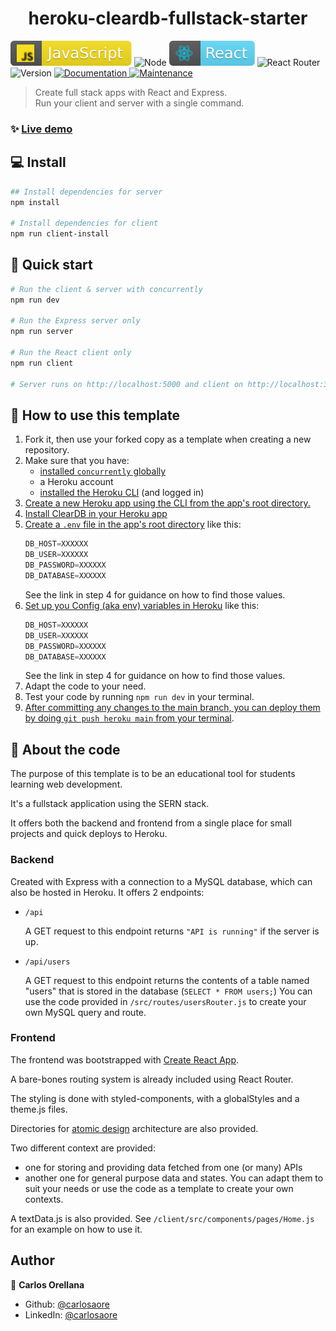 <h1 align="center">heroku-cleardb-fullstack-starter</h1>
<p>
  <img alt="JavaScript" src="https://github.com/aleen42/badges/raw/master/src/javascript.svg" />
  <img alt="Node" src="https://badges.aleen42.com/src/node.svg"/>
  <img alt="React" src="https://github.com/aleen42/badges/raw/master/src/react.svg" />
  <img alt="React Router" src="https://github.com/aleen42/badges/raw/master/src/router.svg" />
  <br />
  <img alt="Version" src="https://img.shields.io/badge/version-1.0.0-blue.svg?cacheSeconds=2592000" />
  <a href="https://github.com/carlosaore/heroku-cleardb-fullstack-starter#readme" target="_blank">
    <img alt="Documentation" src="https://img.shields.io/badge/documentation-yes-brightgreen.svg" />
  </a>
  <a href="https://github.com/carlosaore/heroku-cleardb-fullstack-starter/graphs/commit-activity" target="_blank">
    <img alt="Maintenance" src="https://img.shields.io/badge/Maintained%3F-yes-green.svg" />
  </a>

</p>

> Create full stack apps with React and Express.<br>Run your client and server with a single command.



### ✨ [Live demo](https://lit-castle-84094.herokuapp.com/)

## :computer: Install

```sh
## Install dependencies for server
npm install

# Install dependencies for client
npm run client-install
```

## :runner: Quick start

```sh
# Run the client & server with concurrently 
npm run dev

# Run the Express server only
npm run server

# Run the React client only
npm run client

# Server runs on http://localhost:5000 and client on http://localhost:3000
```

## :page_facing_up: How to use this template

1. Fork it, then use your forked copy as a template when creating a new repository.
2. Make sure that you have:
    - [installed `concurrently` globally](https://www.npmjs.com/package/concurrently)
    - a Heroku account
    - [installed the Heroku CLI](https://devcenter.heroku.com/articles/heroku-cli#download-and-install) (and logged in)
3. [Create a new Heroku app using the CLI from the app's root directory.](https://devcenter.heroku.com/articles/git#for-a-new-heroku-app)
4. [Install ClearDB in your Heroku app](https://devcenter.heroku.com/articles/cleardb)
5. [Create a `.env` file in the app's root directory](https://devcenter.heroku.com/articles/config-vars) like this:
    ```js
    DB_HOST=XXXXXX
    DB_USER=XXXXXX
    DB_PASSWORD=XXXXXX
    DB_DATABASE=XXXXXX
    ```
   See the link in step 4 for guidance on how to find those values.
6. [Set up you Config (aka env) variables in Heroku](https://devcenter.heroku.com/articles/config-vars) like this:
    ```js
    DB_HOST=XXXXXX
    DB_USER=XXXXXX
    DB_PASSWORD=XXXXXX
    DB_DATABASE=XXXXXX
   ```
   See the link in step 4 for guidance on how to find those values.
7. Adapt the code to your need.
8. Test your code by running `npm run dev` in your terminal.
9. [After committing any changes to the main branch, you can deploy them by doing `git push heroku main` from your terminal](https://devcenter.heroku.com/articles/git#deploying-code).

## :nut_and_bolt: About the code
The purpose of this template is to be an educational tool for students learning web development.

It's a fullstack application using the SERN stack.

It offers both the backend and frontend from a single place for small projects and quick deploys to Heroku.

### Backend

Created with Express with a connection to a MySQL database, which can also be hosted in Heroku.
It offers 2 endpoints:
- `/api`

  A GET request to this endpoint returns `"API is running"` if the server is up.
- `/api/users`

  A GET request to this endpoint returns the contents of a table named "users" that is stored in the database (`SELECT * FROM users;`)
  You can use the code provided in `/src/routes/usersRouter.js` to create your own MySQL query and route.

### Frontend

The frontend was bootstrapped with [Create React App](https://github.com/facebook/create-react-app).

A bare-bones routing system is already included using React Router.

The styling is done with styled-components, with a globalStyles and a theme.js files.

Directories for [atomic design](https://bradfrost.com/blog/post/atomic-web-design/) architecture are also provided.

Two different context are provided:
- one for storing and providing data fetched from one (or many) APIs
- another one for general purpose data and states.
You can adapt them to suit your needs or use the code as a template to create your own contexts.

A textData.js is also provided. See `/client/src/components/pages/Home.js` for an example on how to use it.

## Author

👤 **Carlos Orellana**

* Github: [@carlosaore](https://github.com/carlosaore)
* LinkedIn: [@carlosaore](https://linkedin.com/in/carlosaore)



